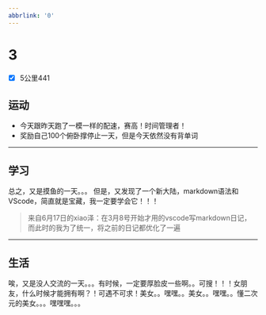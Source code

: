```yaml
---
abbrlink: '0'
---
```

# 3

- [x] 5公里441

## 运动

- 今天跟昨天跑了一模一样的配速，赛高！时间管理者！
- 奖励自己100个俯卧撑停止一天，但是今天依然没有背单词

***

## 学习

总之，又是摸鱼的一天。。。
但是，又发现了一个新大陆，markdown语法和VScode，简直就是宝藏，我一定要学会它！！！
>来自6月17日的xiao泽：在3月8号开始才用的vscode写markdown日记，而此时的我为了统一，将之前的日记都优化了一遍
***

## 生活

唉，又是没人交流的一天。。。有时候，一定要厚脸皮一些啊。。可搜！！！女朋友，什么时候才能拥有啊？！可遇不可求！美女。。嘿嘿。。美女。。嘿嘿。。懂二次元的美女。。。嘿嘿嘿。。。
